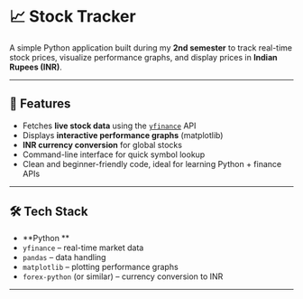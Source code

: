 # 📈 Stock Tracker

A simple Python application built during my **2nd semester** to track real-time stock prices, visualize performance graphs, and display prices in **Indian Rupees (INR)**.

---

## 🚀 Features
- Fetches **live stock data** using the [`yfinance`](https://pypi.org/project/yfinance/) API  
- Displays **interactive performance graphs** (matplotlib)  
- **INR currency conversion** for global stocks  
- Command-line interface for quick symbol lookup  
- Clean and beginner-friendly code, ideal for learning Python + finance APIs

---

## 🛠️ Tech Stack
- **Python **
- `yfinance` – real-time market data
- `pandas` – data handling
- `matplotlib` – plotting performance graphs
- `forex-python` (or similar) – currency conversion to INR

---
